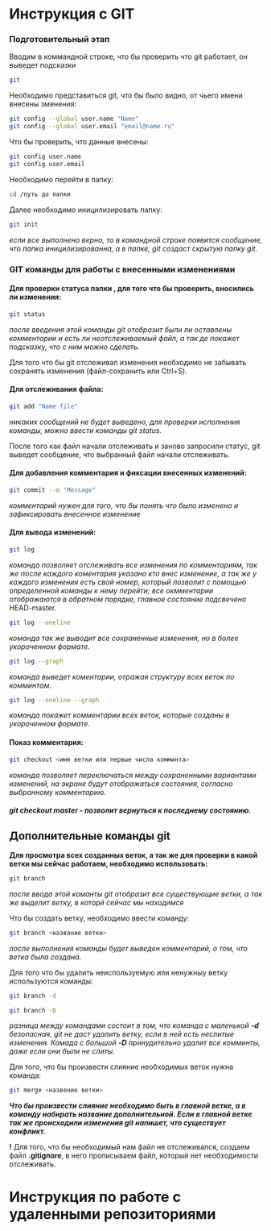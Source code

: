 # Инструкция с GIT

### Подготовительный этап

Вводим в коммандной строке, что бы проверить что git работает, он выведет подсказки
```sh
git
```

Необходимо представиться git, что бы было видно, от чьего имени внесены зменения:
```sh
git config --global user.name "Name"
git config --global user.email "email@name.ru"
```
Что бы проверить, что данные внесены:
```sh
git config user.name
git config user.email
```

Необходимо перейти в папку:
```sh
cd /путь до папки
```

Далее необходимо иницилизировать папку:
```sh
git init
```
*если все выполнено верно, то в командной строке появится сообщение, что папка иницилизированна, а в папке, git создаст скрытую папку git.*


### GIT команды для работы с внесенными изменениями

#### Для проверки статуса папки , для того что бы проверить, вносились ли изменения:
```sh
git status
```
*после введения этой команды git отобразит были ли оставлены комментарии и есть ли неотслеживаемый файл, а так де покажет подсказку, что с ним можно сделать.*

Для того что бы git отслеживал изменения необходимо не забывать сохранять изменения (файл-сохранить или Ctrl+S).

#### Для отслеживания файла:
```sh
git add "Name file"
```
*никаких сообщений не будет выведено, для проверки исполнения команды, можно ввести команды git status.*

После того как файл начали отслеживать и заново запросили статус, git выведет сообщение, что выбранный файл начали отслеживать.

#### Для добавления комментария и фиксации внесенных ихменений:
```sh
git commit --m "Message"
```
*комментарий нужен для того, что бы понять что было изменено и зафиксировать внесенное изменение*

#### Для вывода изменений:
```sh
git log
```
*команда позволяет отслеживать все изменения по комментариям, так же после каждого коментария указано кто внес изменение, а так же у каждого изменения есть свой номер, который позволит с помощью определенной команды к нему перейти; все окмментарии отображаются в обратном порядке, главное состояние подсвечено* HEAD-master.

```sh
git log --oneline
```
*команда так же выводит все сохраненные изменения, но в более укороченном формате.*

```sh
git log --graph
```
*команда выведет коментарии, отражая структуру всех веток по комминтам.*

```sh
git log --oneline --graph
```
*команда покажет комментарии всех веток, которые созданы в укороченном формате.*

#### Показ комментария:
```sh
git checkout <имя ветки или первые числа комминта>
```
*команда позволяет переключаться между сохраненными вариантами изменений, на экране будут отображаться состояния, согласно выбранному комментарию.*

##### git checkout master - позволит вернуться к последнему состоянию. 

## Дополнительные команды git

**Для просмотра всех созданных веток, а так же для проверки в какой ветки мы сейчас работаем, необходимо использовать:**
```sh
git branch
```
*после ввода этой команты git отобразит все существующие ветки, а так же выделит ветку, в которй сейчас мы находимся*

Что бы создать ветку, необходимо ввести команду:
```sh
git branch <название ветки>
```
*после выполнения команды будет выведен комментарий, о том, что ветка была создана.*

Для того что бы удалить неиспользуемую или ненужныу ветку используются команды:

```sh
git branch -d

git branch -D
```
*разница между командами состоит в том, что команда с маленькой **-d** безопасная, git не даст удалить ветку, если в ней есть неслитые изменения. Комада с большой **-D** принудительно удалит все комминты, даже если они были не слиты.*

Для того, что бы произвести слияние необходимых веток нужна команда:
```sh
git merge <назвение ветки>
```
_**Что бы произвести слияние необходимо быть в главной ветке, а в команду набирать название дополнительной. Если в главной ветке так же происходили изменения git напишет, что существует конфликт.**_

**!** Для того, что бы необходимый нам файл не отслеживался, создаем файл **.gitignore**, в него прописываем файл, который нет необходимости отслеживать.

# Инструкция по работе с удаленными репозиториями
